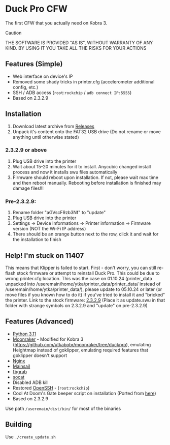# Duck Pro CFW

The first CFW that you actually need on Kobra 3.

> [!CAUTION]
> THE SOFTWARE IS PROVIDED "AS IS", WITHOUT WARRANTY OF ANY KIND. BY USING IT YOU TAKE ALL THE RISKS FOR YOUR ACTIONS

## Features (Simple)

- Web interface on device's IP
- Removed some shady tricks in printer.cfg (accelerometer additional config, etc.)
- SSH / ADB access (`root`:`rockchip` / `adb connect IP:5555`)
- Based on 2.3.2.9

## Installation

1. Download latest archive from [Releases](https://github.com/utkabobr/DuckPro-Kobra3/releases/latest)
2. Unpack it's content onto the FAT32 USB drive (Do not rename or move anything until otherwise stated)

### 2.3.2.9 or above
1. Plug USB drive into the printer
2. Wait about 15-20 minutes for it to install. Anycubic changed install process and now it installs swu files automatically
3. Firmware should reboot upon installation. If not, please wait max time and then reboot manually. Rebooting before installation is finished may damage files!!!

### Pre-2.3.2.9:
1. Rename folder "aGVscF9zb3Nf" to "update"
5. Plug USB drive into the printer
6. Settings => Device Informations => Printer information => Firmware version (NOT the Wi-Fi IP address)
7. There should be an orange button next to the row, click it and wait for the installation to finish

## Help! I'm stuck on 11407
This means that Klipper is failed to start.
First - don't worry, you can still re-flash stock firmware or attempt to reinstall Duck Pro.
This could be due to wrong printer.cfg location. This was the case on 01.10.24 (printer_data unpacked into /useremain/home/ytka/printer_data/printer_data/ instead of /useremain/home/ytka/printer_data/), please update to 05.10.24 or later (or move files if you known how to do it) if you've tried to install it and "bricked" the printer.
Link to the stock firmware: [2.3.2.9](https://ytkab0bp.ru/Kobra3_2.3.2.9.swu) (Place it as update.swu in that folder with strange symbols on 2.3.2.9 and "update" on pre-2.3.2.9)

## Features (Advanced)

- [Python 3.11](https://python.org)
- [Moonraker](https://github.com/Arksine/moonraker) - Modified for Kobra 3 (https://github.com/utkabobr/moonraker/tree/duckpro), emulating Heightmap instead of goklipper, emulating required features that goklipper doesn't support
- [Nginx](https://nginx.org)
- [Mainsail](https://github.com/mainsail-crew/mainsail)
- [fbgrab](https://github.com/GunnarMonell/fbgrab)
- [socat](http://www.dest-unreach.org/socat)
- Disabled ADB kill
- Restored [OpenSSH](https://www.openssh.com) - (`root`:`rockchip`)
- Cool At Doom's Gate beeper script on installation (Ported from [here](https://github.com/robsoncouto/arduino-songs/blob/master/doom/doom.ino))
- Based on 2.3.2.9

Use path `/useremain/dist/bin/` for most of the binaries

## Building

Use `./create_update.sh`
